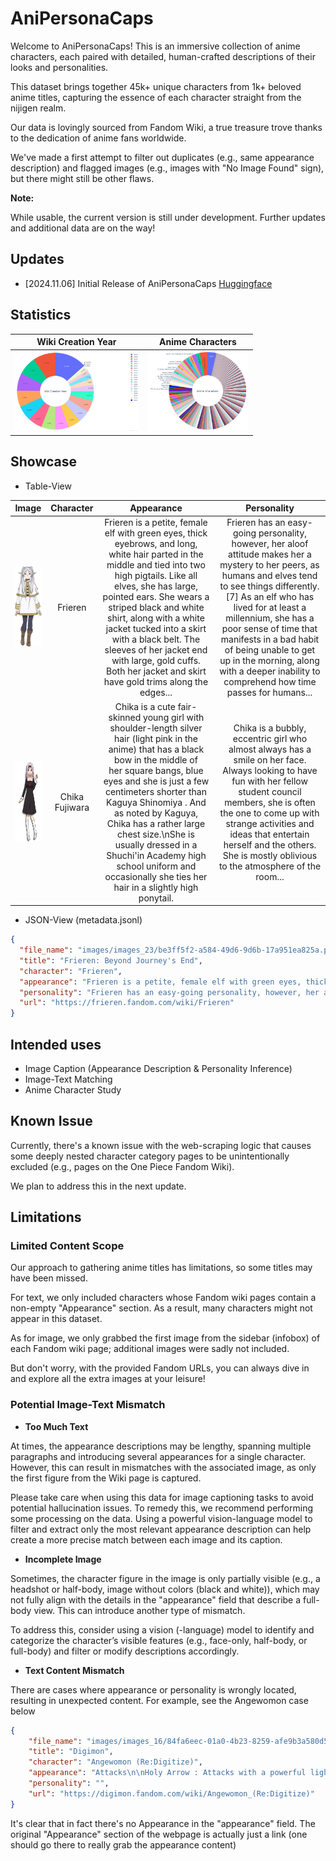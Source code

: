 # AniPersonaCaps

Welcome to AniPersonaCaps! This is an immersive collection of anime characters, each paired with detailed, human-crafted descriptions of their looks and personalities.

This dataset brings together 45k+ unique characters from 1k+ beloved anime titles, capturing the essence of each character straight from the nijigen realm.

Our data is lovingly sourced from Fandom Wiki, a true treasure trove thanks to the dedication of anime fans worldwide.

We've made a first attempt to filter out duplicates (e.g., same appearance description) and flagged images (e.g., images with "No Image Found" sign), but there might still be other flaws.

**Note:**

While usable, the current version is still under development. Further updates and additional data are on the way!

## Updates

- [2024.11.06] Initial Release of AniPersonaCaps [Huggingface](https://huggingface.co/datasets/mrzjy/AniPersonaCaps)

## Statistics

| Wiki Creation Year                                     | Anime Characters                                     |
|--------------------------------------------------------|------------------------------------------------------|
| <img src="images/wiki_creation_year.png" height="128"> | <img src="images/anime_characters.png" height="128"> |

## Showcase

- Table-View

| Image                                                                                     | Character | Appearance | Personality |
|:-------------------------------------------------------------------------------------------:|:-----------------:|:-----------------:|:----------:|
|<img src="images/be3ff5f2-a584-49d6-9d6b-17a951ea825a.png" height="128"> | Frieren | Frieren is a petite, female elf with green eyes, thick eyebrows, and long, white hair parted in the middle and tied into two high pigtails. Like all elves, she has large, pointed ears. She wears a striped black and white shirt, along with a white jacket tucked into a skirt with a black belt. The sleeves of her jacket end with large, gold cuffs. Both her jacket and skirt have gold trims along the edges... | Frieren has an easy-going personality, however, her aloof attitude makes her a mystery to her peers, as humans and elves tend to see things differently. [7] As an elf who has lived for at least a millennium, she has a poor sense of time that manifests in a bad habit of being unable to get up in the morning, along with a deeper inability to comprehend how time passes for humans... |
|<img src="images/737835d6-eeee-43c7-88d7-74c63a71b178.png" height="128"> | Chika Fujiwara | Chika is a cute fair-skinned young girl with shoulder-length silver hair (light pink in the anime) that has a black bow in the middle of her square bangs, blue eyes and she is just a few centimeters shorter than Kaguya Shinomiya . And as noted by Kaguya, Chika has a rather large chest size.\nShe is usually dressed in a Shuchi'in Academy high school uniform and occasionally she ties her hair in a slightly high ponytail. | Chika is a bubbly, eccentric girl who almost always has a smile on her face. Always looking to have fun with her fellow student council members, she is often the one to come up with strange activities and ideas that entertain herself and the others. She is mostly oblivious to the atmosphere of the room...|

- JSON-View (metadata.jsonl)

```json
{
  "file_name": "images/images_23/be3ff5f2-a584-49d6-9d6b-17a951ea825a.png",
  "title": "Frieren: Beyond Journey's End",
  "character": "Frieren",
  "appearance": "Frieren is a petite, female elf with green eyes, thick eyebrows, and long, white hair parted in the middle and tied into two high pigtails. Like all elves, she has large, pointed ears. She wears a striped black and white shirt, along with a white jacket tucked into a skirt with a black belt. The sleeves of her jacket end with large, gold cuffs. Both her jacket and skirt have gold trims along the edges. Over her jacket, she wears a short cape that matches the white and gold theme of her jacket and skirt, and the cape includes decorative, gold accents with red jewels on each shoulder and a high collar that is fastened with a red jewel. She also wears black tights, brown boots, and a pair of gold earrings with red, teardrop-shaped jewels hanging from each earring.\nDuring her travels, Frieren carries a brown briefcase holding various magic items and personal belongings. When casting spells as a mage , she utilizes a red staff with a gold, crescent-shaped tip that holds a red jewel in its center. Her staff has gold accents and a red ribbon tied at the tip.\nIn the colder seasons, Frieren wears a high-collared and long-sleeved white dress with gold accents and buttons down the chest instead of her usual jacket, skirt, and cape. Additionally, she layers a beige coat with a flap collar and buttons over her dress and dons a blue scarf tied on the side.\nWhen she was training under Flamme a thousand years prior, Frieren let her hair down to her waist and wore simple, white dresses and brown sandals. During Frieren's solitary lifestyle after Flamme's death, she tied her hair into her typical pigtails and wore a white dress with a black belt and beige cape.",
  "personality": "Frieren has an easy-going personality, however, her aloof attitude makes her a mystery to her peers, as humans and elves tend to see things differently. [7] As an elf who has lived for at least a millennium, she has a poor sense of time that manifests in a bad habit of being unable to get up in the morning, along with a deeper inability to comprehend how time passes for humans. This is, in part, a reason for Frieren's aloof attitude, since she sees large lengths of time as too brief for her to form meaningful connections. For instance, she thought of a ten-year journey with her comrades as short and believed she knew nothing about Himmel the Hero , even up until his passing. However, following Himmel's funeral, she made the decision to get to know humans better.\nAlthough she is generally stoic, carefree, and often lacks tact, Frieren also has things she is emotionally sensitive to. She was embarrassed when others discovered her mana detection is interrupted for a fraction of a second when a spell is cast, a common error for apprentice mages that she has yet to overcome. She is sensitive to people calling her old and holds a grudge against Stark for doing so multiple times. When she is upset, she is capable of throwing a tantrum that can result in her crying for upwards of three days, scaring the other members of the Hero Party . In addition, Frieren can experience an extreme temper around once every decade, to the point where she could kill someone when provoked. [8] This rage lasts only up to 10 minutes. [9] It is also implied that she is somewhat insecure about her body, as she occasionally shows hints of jealousy over Fern's figure.",
  "url": "https://frieren.fandom.com/wiki/Frieren"
}
```

## Intended uses

- Image Caption (Appearance Description & Personality Inference)
- Image-Text Matching
- Anime Character Study

## Known Issue

Currently, there's a known issue with the web-scraping logic that causes some deeply nested character category pages to be unintentionally excluded (e.g., pages on the One Piece Fandom Wiki).

We plan to address this in the next update.

## Limitations

### Limited Content Scope

Our approach to gathering anime titles has limitations, so some titles may have been missed.

For text, we only included characters whose Fandom wiki pages contain a non-empty "Appearance" section. As a result, many characters might not appear in this dataset.

As for image, we only grabbed the first image from the sidebar (infobox) of each Fandom wiki page; additional images were sadly not included.

But don't worry, with the provided Fandom URLs, you can always dive in and explore all the extra images at your leisure!

### Potential Image-Text Mismatch

- **Too Much Text**

At times, the appearance descriptions may be lengthy, spanning multiple paragraphs and introducing several appearances for a single character. However, this can result in mismatches with the associated image, as only the first figure from the Wiki page is captured.

Please take care when using this data for image captioning tasks to avoid potential hallucination issues. To remedy this, we recommend performing some processing on the data. Using a powerful vision-language model to filter and extract only the most relevant appearance description can help create a more precise match between each image and its caption.

- **Incomplete Image**

Sometimes, the character figure in the image is only partially visible (e.g., a headshot or half-body, image without colors (black and white)), which may not fully align with the details in the "appearance" field that describe a full-body view. This can introduce another type of mismatch.

To address this, consider using a vision (-language) model to identify and categorize the character’s visible features (e.g., face-only, half-body, or full-body) and filter or modify descriptions accordingly.

- **Text Content Mismatch**

There are cases where appearance or personality is wrongly located, resulting in unexpected content. For example, see the Angewomon case below

```json
{
    "file_name": "images/images_16/84fa6eec-01a0-4b23-8259-afe9b3a580d5.jpg",
    "title": "Digimon",
    "character": "Angewomon (Re:Digitize)",
    "appearance": "Attacks\n\nHoly Arrow : Attacks with a powerful lightning-strike that is also known as \"Heaven's Punishment\". Heaven's Charm : Attacks with a certain-kill ray of light which is packed with beauty and affection, and demonstrates its strongest efficacy against the evil powers of Digimon.",
    "personality": "",
    "url": "https://digimon.fandom.com/wiki/Angewomon_(Re:Digitize)"
}
```

It's clear that in fact there's no Appearance in the "appearance" field. The original "Appearance" section of the webpage is actually just a link (one should go there to really grab the appearance content)